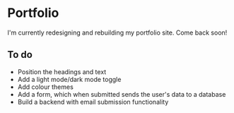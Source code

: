 # Portfolio

I'm currently redesigning and rebuilding my portfolio site. Come back soon!

## To do

* Position the headings and text
* Add a light mode/dark mode toggle
* Add colour themes
* Add a form, which when submitted sends the user's data to a database
* Build a backend with email submission functionality
